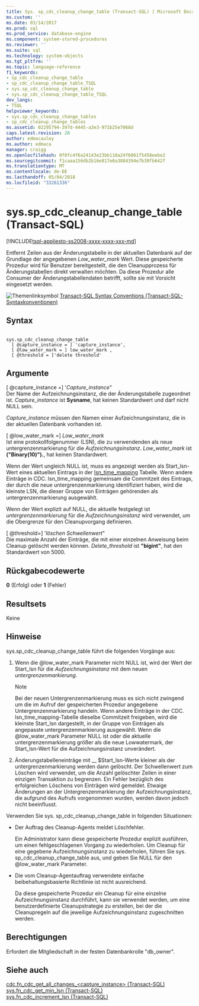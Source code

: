```yaml
---
title: Sys. sp_cdc_cleanup_change_table (Transact-SQL) | Microsoft Docs
ms.custom: ''
ms.date: 03/14/2017
ms.prod: sql
ms.prod_service: database-engine
ms.component: system-stored-procedures
ms.reviewer: ''
ms.suite: sql
ms.technology: system-objects
ms.tgt_pltfrm: ''
ms.topic: language-reference
f1_keywords:
- sp_cdc_cleanup_change_table
- sp_cdc_cleanup_change_table_TSQL
- sys.sp_cdc_cleanup_change_table
- sys.sp_cdc_cleanup_change_table_TSQL
dev_langs:
- TSQL
helpviewer_keywords:
- sys.sp_cdc_cleanup_change_tables
- sp_cdc_cleanup_change_tables
ms.assetid: 02295794-397d-4445-a3e3-971b25e7068d
caps.latest.revision: 28
author: edmacauley
ms.author: edmaca
manager: craigg
ms.openlocfilehash: 0f0fc4f6a24143e23bb118a24f6061f5458eebe2
ms.sourcegitcommit: f1caaa156db2b16e817e0a3884394e7b30fb642f
ms.translationtype: MT
ms.contentlocale: de-DE
ms.lasthandoff: 05/04/2018
ms.locfileid: "33261336"
---
```

# <a name="sysspcdccleanupchangetable-transact-sql"></a>sys.sp_cdc_cleanup_change_table (Transact-SQL)
[!INCLUDE[tsql-appliesto-ss2008-xxxx-xxxx-xxx-md](../../includes/tsql-appliesto-ss2008-xxxx-xxxx-xxx-md.md)]

  Entfernt Zeilen aus der Änderungstabelle in der aktuellen Datenbank auf der Grundlage der angegebenen *Low_water_mark* Wert. Diese gespeicherte Prozedur wird für Benutzer bereitgestellt, die den Cleanupprozess für Änderungstabellen direkt verwalten möchten. Da diese Prozedur alle Consumer der Änderungstabellendaten betrifft, sollte sie mit Vorsicht eingesetzt werden.  
  
 ![Themenlinksymbol](../../database-engine/configure-windows/media/topic-link.gif "Topic link icon") [Transact-SQL Syntax Conventions (Transact-SQL-Syntaxkonventionen)](../../t-sql/language-elements/transact-sql-syntax-conventions-transact-sql.md)  
  
## <a name="syntax"></a>Syntax  
  
```  
  
sys.sp_cdc_cleanup_change_table   
  [ @capture_instance = ] 'capture_instance',   
  [ @low_water_mark = ] low_water_mark ,  
  [ @threshold = ]'delete threshold'  
```  
  
## <a name="arguments"></a>Argumente  
 [ @capture_instance =] '*Capture_instance*"  
 Der Name der Aufzeichnungsinstanz, die der Änderungstabelle zugeordnet ist. *Capture_instance* ist **Sysname**, hat keinen Standardwert und darf nicht NULL sein.  
  
 *Capture_instance* müssen den Namen einer Aufzeichnungsinstanz, die in der aktuellen Datenbank vorhanden ist.  
  
 [ @low_water_mark =] *Low_water_mark*  
 Ist eine protokollfolgenummer (LSN), die zu verwendenden als neue untergrenzenmarkierung für die *Aufzeichnungsinstanz*. *Low_water_mark* ist **("Binary(10)").**, hat keinen Standardwert.  
  
 Wenn der Wert ungleich NULL ist, muss es angezeigt werden als Start_lsn-Wert eines aktuellen Eintrags in der [lsn_time_mapping](../../relational-databases/system-tables/cdc-lsn-time-mapping-transact-sql.md) Tabelle. Wenn andere Einträge in CDC. lsn_time_mapping gemeinsam die Commitzeit des Eintrags, der durch die neue untergrenzenmarkierung identifiziert haben, wird die kleinste LSN, die dieser Gruppe von Einträgen gehörenden als untergrenzenmarkierung ausgewählt.  
  
 Wenn der Wert explizit auf NULL, die aktuelle festgelegt ist *untergrenzenmarkierung* für die *Aufzeichnungsinstanz* wird verwendet, um die Obergrenze für den Cleanupvorgang definieren.  
  
 [ @threshold=] '*löschen Schwellenwert*"  
 Die maximale Anzahl der Einträge, die mit einer einzelnen Anweisung beim Cleanup gelöscht werden können. *Delete_threshold* ist **"bigint"**, hat den Standardwert von 5000.  
  
## <a name="return-code-values"></a>Rückgabecodewerte  
 **0** (Erfolg) oder **1** (Fehler)  
  
## <a name="result-sets"></a>Resultsets  
 Keine  
  
## <a name="remarks"></a>Hinweise  
 sys.sp_cdc_cleanup_change_table führt die folgenden Vorgänge aus:  
  
1.  Wenn die @low_water_mark Parameter nicht NULL ist, wird der Wert der Start_lsn für die *Aufzeichnungsinstanz* mit dem neuen *untergrenzenmarkierung*.  
  
    > [!NOTE]  
    >  Bei der neuen Untergrenzenmarkierung muss es sich nicht zwingend um die im Aufruf der gespeicherten Prozedur angegebene Untergrenzenmarkierung handeln. Wenn andere Einträge in der CDC. lsn_time_mapping-Tabelle dieselbe Commitzeit freigeben, wird die kleinste Start_lsn dargestellt, in der Gruppe von Einträgen als angepasste untergrenzenmarkierung ausgewählt. Wenn die @low_water_mark Parameter NULL ist oder die aktuelle untergrenzenmarkierung größer als die neue Lowwatermark, der Start_lsn-Wert für die Aufzeichnungsinstanz unverändert.  
  
2.  Änderungstabelleneinträge mit __ $Start_lsn-Werte kleiner als der untergrenzenmarkierung werden dann gelöscht. Der Schwellenwert zum Löschen wird verwendet, um die Anzahl gelöschter Zeilen in einer einzigen Transaktion zu begrenzen. Ein Fehler bezüglich des erfolgreichen Löschens von Einträgen wird gemeldet. Etwaige Änderungen an der Untergrenzenmarkierung der Aufzeichnungsinstanz, die aufgrund des Aufrufs vorgenommen wurden, werden davon jedoch nicht beeinflusst.  
  
 Verwenden Sie sys. sp_cdc_cleanup_change_table in folgenden Situationen:  
  
-   Der Auftrag des Cleanup-Agents meldet Löschfehler.  
  
     Ein Administrator kann diese gespeicherte Prozedur explizit ausführen, um einen fehlgeschlagenen Vorgang zu wiederholen. Um Cleanup für eine gegebene Aufzeichnungsinstanz zu wiederholen, führen Sie sys. sp_cdc_cleanup_change_table aus, und geben Sie NULL für den @low_water_mark Parameter.  
  
-   Die vom Cleanup-Agentauftrag verwendete einfache beibehaltungsbasierte Richtlinie ist nicht ausreichend.  
  
     Da diese gespeicherte Prozedur ein Cleanup für eine einzelne Aufzeichnungsinstanz durchführt, kann sie verwendet werden, um eine benutzerdefinierte Cleanupstrategie zu erstellen, bei der die Cleanupregeln auf die jeweilige Aufzeichnungsinstanz zugeschnitten werden.  
  
## <a name="permissions"></a>Berechtigungen  
 Erfordert die Mitgliedschaft in der festen Datenbankrolle "db_owner".  
  
## <a name="see-also"></a>Siehe auch  
 [cdc.fn_cdc_get_all_changes_&#60;capture_instance&#62;  &#40;Transact-SQL&#41;](../../relational-databases/system-functions/cdc-fn-cdc-get-all-changes-capture-instance-transact-sql.md)   
 [sys.fn_cdc_get_min_lsn &#40;Transact-SQL&#41;](../../relational-databases/system-functions/sys-fn-cdc-get-min-lsn-transact-sql.md)   
 [sys.fn_cdc_increment_lsn &#40;Transact-SQL&#41;](../../relational-databases/system-functions/sys-fn-cdc-increment-lsn-transact-sql.md)  
  
  
